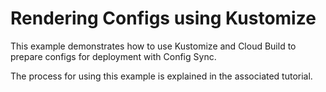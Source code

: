 # Rendering Configs using Kustomize

This example demonstrates how to use Kustomize and Cloud Build to prepare configs for deployment with Config Sync.

The process for using this example is explained in the associated tutorial.

<!-- TODO: add link to tutorial once published -->
